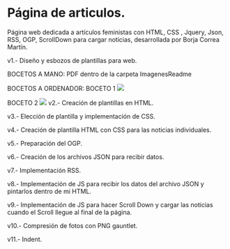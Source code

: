 # Página de articulos.

Página web dedicada a artículos feministas con HTML, CSS , Jquery, Json, RSS, OGP,  ScrollDown para cargar noticias, desarrollada por Borja Correa Martín.

v1.- Diseño y esbozos de plantillas para web.

BOCETOS A MANO:
PDF dentro de la carpeta ImagenesReadme




BOCETOS A ORDENADOR:
BOCETO 1
![](https://rawgit.com/borjadevelop/Articulos_Feministas_vFinal/master/imagenesreadme/Pag1.jpg)




BOCETO 2
![](https://rawgit.com/borjadevelop/Articulos_Feministas_vFinal/master/imagenesreadme/PagMOVIL.jpg)
v2.- Creación de plantillas en HTML.

v3.- Elección de plantilla y implementación de CSS.

v4.- Creación de plantilla HTML con CSS para las noticias individuales.

v5.- Preparación del OGP.

v6.- Creación de los archivos JSON para recibir datos. 

v7.- Implementación RSS.

v8.- Implementación de JS para recibir los datos del archivo JSON y pintarlos dentro de mi HTML.

v9.- Implementación de JS para hacer Scroll Down y cargar las noticias cuando el Scroll llegue al final de la página.

v10.- Compresión de fotos con PNG gauntlet.

v11.- Indent.

